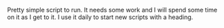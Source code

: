 Pretty simple script to run. It needs some work and I will spend some time on it as I get to it. I use it daily to start new scripts with a heading. 
